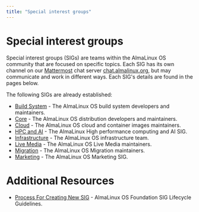 ```yaml
---
title: "Special interest groups"
---
```


# Special interest groups

Special interest groups (SIGs) are teams within the AlmaLinux OS community that are focused on specific topics. Each SIG has its own channel on our [Mattermost](https://mattermost.com/) chat server [chat.almalinux.org](https://chat.almalinux.org/), but may communicate and work in different ways. Each SIG's details are found in the pages below. 

The following SIGs are already established:

* [Build System](/sigs/Build-System) - The AlmaLinux OS build system developers and maintainers.
* [Core](/sigs/Core) - The AlmaLinux OS distribution developers and maintainers.
* [Cloud](/sigs/Cloud) - The AlmaLinux OS cloud and container images maintainers.
* [HPC and AI](/sigs/HPCandAI) - The AlmaLinux High performance computing and AI SIG.
* [Infrastructure](/sigs/Infrastructure) - The AlmaLinux OS infrastructure team.
* [Live Media](/sigs/LiveMedia) - The AlmaLinux OS Live Media maintainers.
* [Migration](/sigs/Migration) - The AlmaLinux OS Migration maintainers.
* [Marketing](/sigs/Marketing) - The AlmaLinux OS Marketing SIG.


# Additional Resources

* [Process For Creating New SIG](/sigs/ProcessForCreatingNewSIG) - AlmaLinux OS Foundation SIG Lifecycle Guidelines.